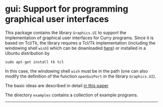 gui: Support for programming graphical user interfaces
======================================================

This package contains the library `Graphics.UI` to support the implementation
of graphical user interfaces for Curry programs.
Since it is based on Tcl/Tk, the library requires a
Tcl/Tk implementation (including the windowing shell `wish`)
which can be downloaded [here](http://www.scriptics.com/software/tcltk/))
or installed in a Ubuntu distribution by

    sudo apt-get install tk tcl

In this case, the windowing shell `wish` must be
in the path (one can also modify the definition of the
function `openGuiPort` in the library `Graphics.UI`).

The basic ideas are described in detail
[in this paper](http://www.informatik.uni-kiel.de/~mh/papers/PADL00.html)

The directory `examples` contains a collection of example programs.

--------------------------------------------------------------------------
